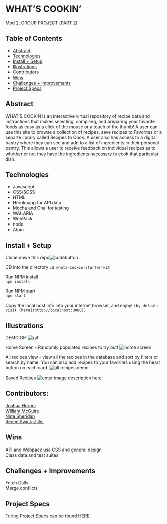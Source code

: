 
# WHAT’S COOKIN’  
Mod 2, GROUP PROJECT (PART 2)

## Table of Contents  
 - [Abstract](#abstract)  
 - [Technologies](#technologies)
 - [Install + Setup](#set-up)  
 - [Illustrations](#illustrations)    
 - [Contributors](#contributors)  
 - [Wins](#wins)  
 - [Challenges + Improvements](#challenges-+-Improvements)  
 - [Project Specs](#project-specs) 
  
## Abstract  

WHAT’S COOKIN is an interactive virtual repository of recipe data and instructions that makes selecting, compiling, and preparing your favorite foods as easy as a click of the mouse or a touch of the thumb! A user can use this site to browse a collection of recipes, save recipes to Favorites or a separte library called Recipes to Cook. A user also has access to a digital pantry where they can see and add to a list of ingredients in their personal pantry. This allows a user to receive feedback on individual recipes as to whether or not they have the ingredients necessary to cook that particular dish. 
 
## Technologies  

 - Javascript
 - CSS/SCSS
 - HTML
 - Herokuapp for API data
 - Mocha and Chai for testing
 - WAI-ARIA
 - WebPack
 - node
 - Atom

## Install + Setup 

Clone down this repo![codebutton](https://i.imgur.com/j8vOD1D.png)

CD into the directory 
`cd whats-cookin-starter-kit`

Run NPM install  
`npm install`

Run NPM start  
`npm start`

Copy the local host info into your internet browser, and enjoy!
`(by default visit [here](http://localhost:8080))`

## Illustrations  

DEMO GIF
![gif](https://s9.gifyu.com/images/Kapture-2021-09-07-at-18.07.02.gif)

Home Screen - Randomly populated recipes to try out!
![home screen](https://i.imgur.com/3HYucZ8.png)

All recipes view - view all the recipes in the database and sort by filters or search by name. You can also add recipes to your favorites using the heart button on each card. 
![all recipes demo](https://i.imgur.com/UbMf1t6.png)

Saved Recipes 
![enter image description here](https://i.imgur.com/G137V2y.png)

## Contributors:  

[Joshua Horner](https://github.com/jphorner)  
[William McGuire](https://github.com/wmcguire18)  
[Nate Sheridan](https://github.com/natesheridan)  
[Renee Swick-Ziller](https://github.com/reneeswick)

## Wins  

API and Webpack use 
CSS and general design  
Class data and test suites

## Challenges + Improvements  

Fetch Calls  
Merge conflicts

## Project Specs
Turing Project Specs can be found [HERE](https://frontend.turing.edu/projects/whats-cookin-part-one.html)


